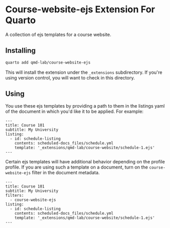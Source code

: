 # Course-website-ejs Extension For Quarto

A collection of ejs templates for a course website.

## Installing

```bash
quarto add qmd-lab/course-website-ejs
```

This will install the extension under the `_extensions` subdirectory.
If you're using version control, you will want to check in this directory.

## Using

You use these ejs templates by providing a path to them in the listings yaml of the document in which you'd like it to be applied. For example:

```qmd
---
title: Course 101
subtitle: My University
listing:
  - id: schedule-listing
    contents: scheduled-docs_files/schedule.yml
    template: '_extensions/qmd-lab/course-website/schedule-1.ejs'
---
```

Certain ejs templates will have additional behavior depending on the profile profile. If you are using such a template on a document, turn on the `course-website-ejs` filter in the document metadata.

```qmd
---
title: Course 101
subtitle: My University
filters:
  - course-website-ejs
listing:
  - id: schedule-listing
    contents: scheduled-docs_files/schedule.yml
    template: '_extensions/qmd-lab/course-website/schedule-1.ejs'
---
```
